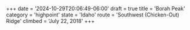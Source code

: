 +++
date = '2024-10-29T20:06:49-06:00'
draft = true
title = 'Borah Peak'
category = 'highpoint'
state = 'Idaho'
route = 'Southwest (Chicken-Out) Ridge'
climbed = 'July 22, 2018'
+++
